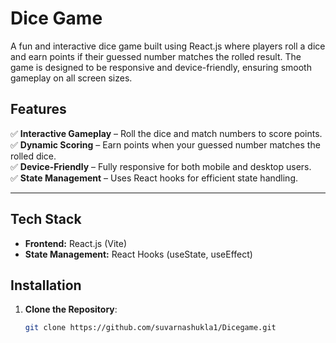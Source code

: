 #  Dice Game  

A fun and interactive dice game built using React.js where players roll a dice and earn points if their guessed number matches the rolled result. The game is designed to be responsive and device-friendly, ensuring smooth gameplay on all screen sizes.  


## Features  

✅ **Interactive Gameplay** – Roll the dice and match numbers to score points.  
✅ **Dynamic Scoring** – Earn points when your guessed number matches the rolled dice.  
✅ **Device-Friendly** – Fully responsive for both mobile and desktop users.  
✅ **State Management** – Uses React hooks for efficient state handling.  

---

##  Tech Stack  

- **Frontend:** React.js (Vite)  
- **State Management:** React Hooks (useState, useEffect)  



##  Installation

1. **Clone the Repository**:

   ```bash
   git clone https://github.com/suvarnashukla1/Dicegame.git

